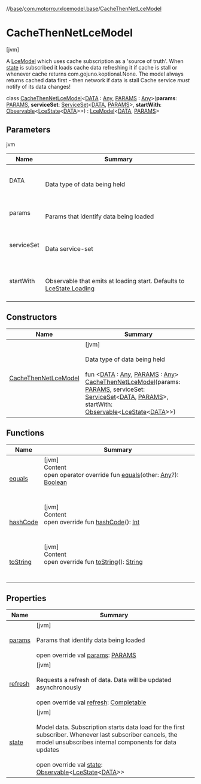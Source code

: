 //[base](../../index.md)/[com.motorro.rxlcemodel.base](../index.md)/[CacheThenNetLceModel](index.md)



# CacheThenNetLceModel  
 [jvm] 

A [LceModel](../-lce-model/index.md) which uses cache subscription as a 'source of truth'. When [state](index.md#com.motorro.rxlcemodel.base/CacheThenNetLceModel/state/#/PointingToDeclaration/) is subscribed it loads cache data refreshing it if cache is stall or whenever cache returns com.gojuno.koptional.None. The model always returns cached data first - then network if data is stall Cache service *must* notify of its data changes!

class [CacheThenNetLceModel](index.md)<[DATA](index.md) : [Any](https://kotlinlang.org/api/latest/jvm/stdlib/kotlin/-any/index.html), [PARAMS](index.md) : [Any](https://kotlinlang.org/api/latest/jvm/stdlib/kotlin/-any/index.html)>(**params**: [PARAMS](index.md), **serviceSet**: [ServiceSet](../../com.motorro.rxlcemodel.base.service/-service-set/index.md)<[DATA](index.md), [PARAMS](index.md)>, **startWith**: [Observable](http://reactivex.io/RxJava/2.x/javadoc/io/reactivex/Observable.html)<[LceState](../-lce-state/index.md)<[DATA](index.md)>>) : [LceModel](../-lce-model/index.md)<[DATA](index.md), [PARAMS](index.md)>    


## Parameters  
  
jvm  
  
|  Name|  Summary| 
|---|---|
| DATA| <br><br>Data type of data being held<br><br>
| params| <br><br>Params that identify data being loaded<br><br>
| serviceSet| <br><br>Data service-set<br><br>
| startWith| <br><br>Observable that emits at loading start. Defaults to [LceState.Loading](../-lce-state/-loading/index.md)<br><br>
  


## Constructors  
  
|  Name|  Summary| 
|---|---|
| [CacheThenNetLceModel](-cache-then-net-lce-model.md)|  [jvm] <br><br>Data type of data being held<br><br>fun <[DATA](index.md) : [Any](https://kotlinlang.org/api/latest/jvm/stdlib/kotlin/-any/index.html), [PARAMS](index.md) : [Any](https://kotlinlang.org/api/latest/jvm/stdlib/kotlin/-any/index.html)> [CacheThenNetLceModel](-cache-then-net-lce-model.md)(params: [PARAMS](index.md), serviceSet: [ServiceSet](../../com.motorro.rxlcemodel.base.service/-service-set/index.md)<[DATA](index.md), [PARAMS](index.md)>, startWith: [Observable](http://reactivex.io/RxJava/2.x/javadoc/io/reactivex/Observable.html)<[LceState](../-lce-state/index.md)<[DATA](index.md)>>)   <br>


## Functions  
  
|  Name|  Summary| 
|---|---|
| [equals](https://kotlinlang.org/api/latest/jvm/stdlib/kotlin/-any/equals.html)| [jvm]  <br>Content  <br>open operator override fun [equals](https://kotlinlang.org/api/latest/jvm/stdlib/kotlin/-any/equals.html)(other: [Any](https://kotlinlang.org/api/latest/jvm/stdlib/kotlin/-any/index.html)?): [Boolean](https://kotlinlang.org/api/latest/jvm/stdlib/kotlin/-boolean/index.html)  <br><br><br>
| [hashCode](https://kotlinlang.org/api/latest/jvm/stdlib/kotlin/-any/hash-code.html)| [jvm]  <br>Content  <br>open override fun [hashCode](https://kotlinlang.org/api/latest/jvm/stdlib/kotlin/-any/hash-code.html)(): [Int](https://kotlinlang.org/api/latest/jvm/stdlib/kotlin/-int/index.html)  <br><br><br>
| [toString](https://kotlinlang.org/api/latest/jvm/stdlib/kotlin/-any/to-string.html)| [jvm]  <br>Content  <br>open override fun [toString](https://kotlinlang.org/api/latest/jvm/stdlib/kotlin/-any/to-string.html)(): [String](https://kotlinlang.org/api/latest/jvm/stdlib/kotlin/-string/index.html)  <br><br><br>


## Properties  
  
|  Name|  Summary| 
|---|---|
| [params](index.md#com.motorro.rxlcemodel.base/CacheThenNetLceModel/params/#/PointingToDeclaration/)|  [jvm] <br><br>Params that identify data being loaded<br><br>open override val [params](index.md#com.motorro.rxlcemodel.base/CacheThenNetLceModel/params/#/PointingToDeclaration/): [PARAMS](index.md)   <br>
| [refresh](index.md#com.motorro.rxlcemodel.base/CacheThenNetLceModel/refresh/#/PointingToDeclaration/)|  [jvm] <br><br>Requests a refresh of data. Data will be updated asynchronously<br><br>open override val [refresh](index.md#com.motorro.rxlcemodel.base/CacheThenNetLceModel/refresh/#/PointingToDeclaration/): [Completable](http://reactivex.io/RxJava/2.x/javadoc/io/reactivex/Completable.html)   <br>
| [state](index.md#com.motorro.rxlcemodel.base/CacheThenNetLceModel/state/#/PointingToDeclaration/)|  [jvm] <br><br>Model data. Subscription starts data load for the first subscriber. Whenever last subscriber cancels, the model unsubscribes internal components for data updates<br><br>open override val [state](index.md#com.motorro.rxlcemodel.base/CacheThenNetLceModel/state/#/PointingToDeclaration/): [Observable](http://reactivex.io/RxJava/2.x/javadoc/io/reactivex/Observable.html)<[LceState](../-lce-state/index.md)<[DATA](index.md)>>   <br>

